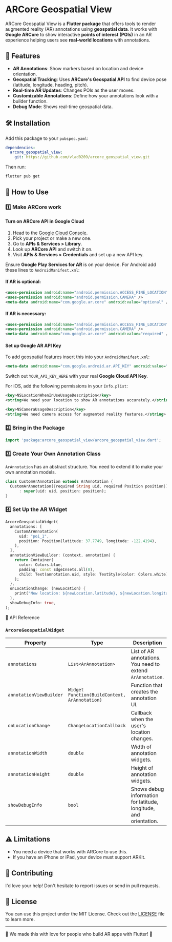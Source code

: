 # ARCore Geospatial View

ARCore Geospatial View is a **Flutter package** that offers tools to render augmented reality (AR) annotations using **geospatial data**. It works with **Google ARCore** to show interactive **points of interest (POIs)** in an AR experience helping users see **real-world locations** with annotations.

## 📌 Features

- **AR Annotations**: Show markers based on location and device orientation.
- **Geospatial Tracking**: Uses **ARCore's Geospatial API** to find device pose (latitude, longitude, heading, pitch).
- **Real-time AR Updates**: Changes POIs as the user moves.
- **Customizable Annotations**: Define how your annotations look with a builder function.
- **Debug Mode**: Shows real-time geospatial data.

## 🛠 Installation

Add this package to your `pubspec.yaml`:

```yaml
dependencies:
  arcore_geospatial_view:
    git: https://github.com/vlad0209/arcore_geospatial_view.git
```

Then run:

```sh
flutter pub get
```

## 🚀 How to Use

### 1️⃣ Make ARCore work

#### Turn on ARCore API in Google Cloud

1. Head to the [Google Cloud Console](https://console.cloud.google.com/).
2. Pick your project or make a new one.
3. Go to **APIs & Services > Library**.
4. Look up **ARCore API** and switch it on.
5. Visit **APIs & Services > Credentials** and set up a new API key.

Ensure **Google Play Services for AR** is on your device.
For Android add these lines to `AndroidManifest.xml`:

#### If AR is **optional**:

```xml
<uses-permission android:name="android.permission.ACCESS_FINE_LOCATION" />
<uses-permission android:name="android.permission.CAMERA" />
<meta-data android:name="com.google.ar.core" android:value="optional" />
```

#### If AR is **necessary**:

```xml
<uses-permission android:name="android.permission.ACCESS_FINE_LOCATION" />
<uses-permission android:name="android.permission.CAMERA" />
<meta-data android:name="com.google.ar.core" android:value="required" />
```

#### Set up Google AR API Key

To add geospatial features insert this into your `AndroidManifest.xml`:

```xml
<meta-data android:name="com.google.android.ar.API_KEY" android:value="YOUR_API_KEY_HERE" />
```

Switch out `YOUR_API_KEY_HERE` with your real **Google Cloud API Key**.

For iOS, add the following permissions in your `Info.plist`:

```xml
<key>NSLocationWhenInUseUsageDescription</key>
<string>We need your location to show AR annotations accurately.</string>

<key>NSCameraUsageDescription</key>
<string>We need camera access for augmented reality features.</string>
```

### 2️⃣ Bring in the Package

```dart
import 'package:arcore_geospatial_view/arcore_geospatial_view.dart';
```

### 3️⃣ Create Your Own Annotation Class

`ArAnnotation` has an abstract structure. You need to extend it to make your own annotation models.

```dart
class CustomArAnnotation extends ArAnnotation {
  CustomArAnnotation({required String uid, required Position position})
      : super(uid: uid, position: position);
}
```

### 4️⃣ Set Up the AR Widget

```dart
ArcoreGeospatialWidget(
  annotations: [
    CustomArAnnotation(
      uid: "poi_1",
      position: Position(latitude: 37.7749, longitude: -122.4194),
    ),
  ],
  annotationViewBuilder: (context, annotation) {
    return Container(
      color: Colors.blue,
      padding: const EdgeInsets.all(8),
      child: Text(annotation.uid, style: TextStyle(color: Colors.white)),
    );
  },
  onLocationChange: (newLocation) {
    print("New location: ${newLocation.latitude}, ${newLocation.longitude}");
  },
  showDebugInfo: true,
);
```

📌 API Reference

### `ArcoreGeospatialWidget`

| Property                | Type                                          | Description                                                   |
| ----------------------- | --------------------------------------------- | ------------------------------------------------------------- |
| `annotations`           | `List<ArAnnotation>`                          | List of AR annotations. You need to extend `ArAnnotation`.    |
| `annotationViewBuilder` | `Widget Function(BuildContext, ArAnnotation)` | Function that creates the annotation UI.                      |
| `onLocationChange`      | `ChangeLocationCallback`                      | Callback when the user's location changes.                    |
| `annotationWidth`       | `double`                                      | Width of annotation widgets.                                  |
| `annotationHeight`      | `double`                                      | Height of annotation widgets.                                 |
| `showDebugInfo`         | `bool`                                        | Shows debug information for latitude, longitude, and orientation. |

## ⚠️ Limitations

- You need a device that works with ARCore to use this.
- If you have an iPhone or iPad, your device must support ARKit.

## 🤝 Contributing

I'd love your help! Don't hesitate to report issues or send in pull requests.

## 📄 License

You can use this project under the MIT License. Check out the [LICENSE](LICENSE) file to learn more.

---

📌 We made this with love for people who build AR apps with Flutter! 🚀


